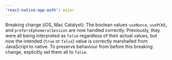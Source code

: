 ```yaml
---
'react-native-app-auth': major
---
```


Breaking change (iOS, Mac Catalyst): The boolean values `useNonce`, `usePCKE`, and `prefersEphemeralSession` are now handled correctly. Previously, they were all being interpreted as `false` regardless of their actual values, but now the intended (`true` or `false`) value is correctly marshalled from JavaScript to native. To preserve behaviour from before this breaking change, explicitly set them all to `false`.
